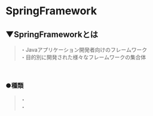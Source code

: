 # SpringFramework

## ▼SpringFrameworkとは
>・Javaアプリケーション開発者向けのフレームワーク<br>
>・目的別に開発された様々なフレームワークの集合体<br>
<br>

### ●種類
>・<br>
>・<br>
<br>
